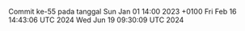 Commit ke-55 pada tanggal Sun Jan 01 14:00 2023 +0100
Fri Feb 16 14:43:06 UTC 2024
Wed Jun 19 09:30:09 UTC 2024
